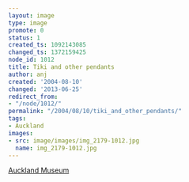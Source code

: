 ```yaml
---
layout: image
type: image
promote: 0
status: 1
created_ts: 1092143085
changed_ts: 1372159425
node_id: 1012
title: Tiki and other pendants
author: anj
created: '2004-08-10'
changed: '2013-06-25'
redirect_from:
- "/node/1012/"
permalink: "/2004/08/10/tiki_and_other_pendants/"
tags:
- Auckland
images:
- src: image/images/img_2179-1012.jpg
  name: img_2179-1012.jpg
---
```

[Auckland Museum](http://www.aucklandmuseum.com/)
